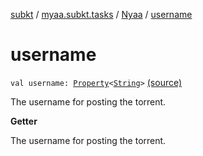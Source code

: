 [subkt](../../index.md) / [myaa.subkt.tasks](../index.md) / [Nyaa](index.md) / [username](./username.md)

# username

`val username: `[`Property`](https://docs.gradle.org/current/javadoc/org/gradle/api/provider/Property.html)`<`[`String`](https://kotlinlang.org/api/latest/jvm/stdlib/kotlin/-string/index.html)`>` [(source)](https://github.com/Myaamori/SubKt/blob/master/src/main/kotlin/myaa/subkt/tasks/tasks.kt#L830)

The username for posting the torrent.

**Getter**

The username for posting the torrent.


